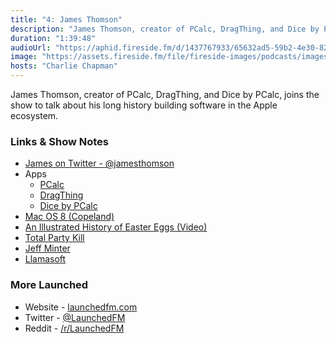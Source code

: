 ```yaml
---
title: "4: James Thomson"
description: "James Thomson, creator of PCalc, DragThing, and Dice by PCalc, joins the show to talk about his long history building software in the Apple ecosystem."
duration: "1:39:48"
audioUrl: "https://aphid.fireside.fm/d/1437767933/65632ad5-59b2-4e30-82d1-13845dce07dd/e78d3405-8392-4106-821f-23a7f1fe9585.mp3"
image: "https://assets.fireside.fm/file/fireside-images/podcasts/images/6/65632ad5-59b2-4e30-82d1-13845dce07dd/episodes/e/e78d3405-8392-4106-821f-23a7f1fe9585/cover.jpg?v=1"
hosts: "Charlie Chapman"
---
```


<p>James Thomson, creator of PCalc, DragThing, and Dice by PCalc, joins the show to talk about his long history building software in the Apple ecosystem.</p>

<h3>Links &amp; Show Notes</h3>

<ul>
<li><a href="https://twitter.com/jamesthomson" rel="nofollow">James on Twitter - @jamesthomson</a></li>
<li>Apps

<ul>
<li><a href="https://pcalc.com" rel="nofollow">PCalc</a></li>
<li><a href="https://dragthing.com" rel="nofollow">DragThing</a></li>
<li><a href="https://pcalc.com/dice/index.html" rel="nofollow">Dice by PCalc</a></li>
</ul></li>
<li><a href="https://en.wikipedia.org/wiki/Copland_(operating_system)" rel="nofollow">Mac OS 8 (Copeland)</a></li>
<li><a href="https://www.youtube.com/watch?v=fAaqSr-yShc" rel="nofollow">An Illustrated History of Easter Eggs (Video)</a></li>
<li><a href="" rel="nofollow">Total Party Kill</a></li>
<li><a href="https://twitter.com/llamasoft_ox" rel="nofollow">Jeff Minter</a></li>
<li><a href="http://www.minotaurproject.co.uk/frontpage.php" rel="nofollow">Llamasoft</a></li>
</ul>

<h3>More Launched</h3>

<ul>
<li>Website - <a href="https://launchedfm.com" rel="nofollow">launchedfm.com</a></li>
<li>Twitter - <a href="https://twitter.com/launchedfm" rel="nofollow">@LaunchedFM</a></li>
<li>Reddit - <a href="https://www.reddit.com/r/LaunchedFM/" rel="nofollow">/r/LaunchedFM</a></li>
</ul>
